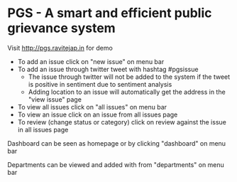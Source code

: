 **PGS - A smart and efficient public grievance system**
=======================================================

Visit http://pgs.ravitejap.in for demo

* To add an issue click on "new issue" on menu bar
* To add an issue through twitter tweet with hashtag #pgsissue
  - The issue through twitter will not be added to the system if the tweet is positive in sentiment due to sentiment analysis
  - Adding location to an issue will automatically get the address in the "view issue" page
* To view all issues click on "all issues" on menu bar
* To view an issue click on an issue from all issues page
* To review (change status or category) click on review against the issue in all issues page

Dashboard can be seen as homepage or by clicking "dashboard" on menu bar

Departments can be viewed and added with from "departments" on menu bar
